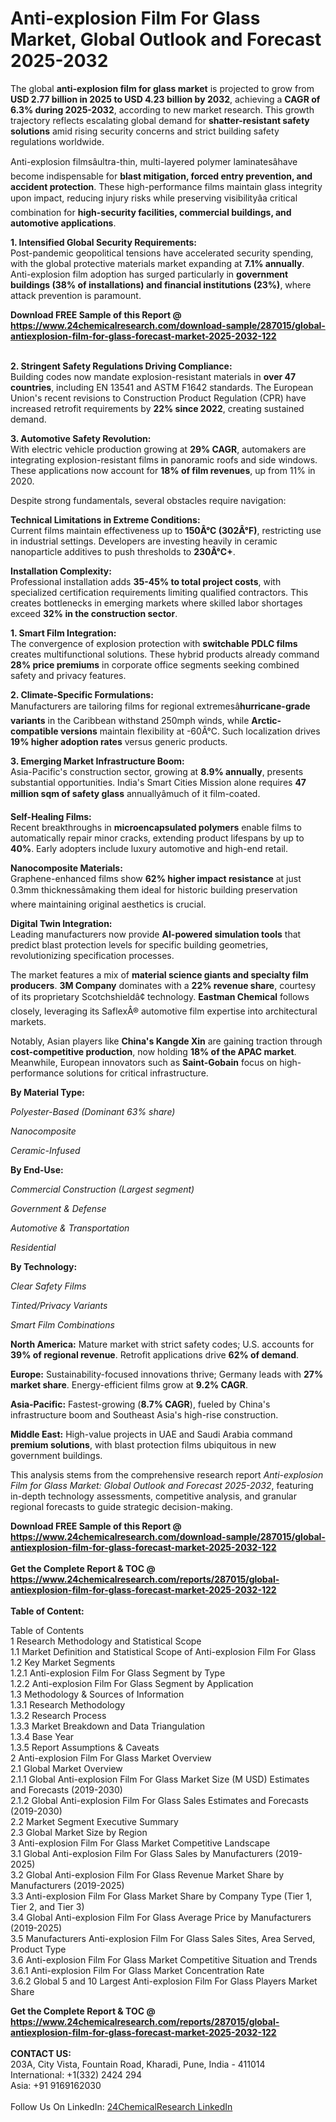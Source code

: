 <h1>Anti-explosion Film For Glass Market, Global Outlook and Forecast 2025-2032</h1><p>The global <strong>anti-explosion film for glass market</strong> is projected to grow from <strong>USD 2.77 billion in 2025 to USD 4.23 billion by 2032</strong>, achieving a <strong>CAGR of 6.3% during 2025-2032</strong>, according to new market research. This growth trajectory reflects escalating global demand for <strong>shatter-resistant safety solutions</strong> amid rising security concerns and strict building safety regulations worldwide.</p><p>Anti-explosion filmsâultra-thin, multi-layered polymer laminatesâhave become indispensable for <strong>blast mitigation, forced entry prevention, and accident protection</strong>. These high-performance films maintain glass integrity upon impact, reducing injury risks while preserving visibilityâa critical combination for <strong>high-security facilities, commercial buildings, and automotive applications</strong>.</p><p><strong>1. Intensified Global Security Requirements:</strong><br>
Post-pandemic geopolitical tensions have accelerated security spending, with the global protective materials market expanding at <strong>7.1% annually</strong>. Anti-explosion film adoption has surged particularly in <strong>government buildings (38% of installations) and financial institutions (23%)</strong>, where attack prevention is paramount.</p><div><b>Download FREE Sample of this Report @ 
            <a href="https://www.24chemicalresearch.com/download-sample/287015/global-antiexplosion-film-for-glass-forecast-market-2025-2032-122">
            https://www.24chemicalresearch.com/download-sample/287015/global-antiexplosion-film-for-glass-forecast-market-2025-2032-122</a></b></div><br><p><strong>2. Stringent Safety Regulations Driving Compliance:</strong><br>
Building codes now mandate explosion-resistant materials in <strong>over 47 countries</strong>, including EN 13541 and ASTM F1642 standards. The European Union's recent revisions to Construction Product Regulation (CPR) have increased retrofit requirements by <strong>22% since 2022</strong>, creating sustained demand.</p><p><strong>3. Automotive Safety Revolution:</strong><br>
With electric vehicle production growing at <strong>29% CAGR</strong>, automakers are integrating explosion-resistant films in panoramic roofs and side windows. These applications now account for <strong>18% of film revenues</strong>, up from 11% in 2020.</p><p>Despite strong fundamentals, several obstacles require navigation:</p><p><strong>Technical Limitations in Extreme Conditions:</strong><br>
	Current films maintain effectiveness up to <strong>150Â°C (302Â°F)</strong>, restricting use in industrial settings. Developers are investing heavily in ceramic nanoparticle additives to push thresholds to <strong>230Â°C+</strong>.</p><p><strong>Installation Complexity:</strong><br>
	Professional installation adds <strong>35-45% to total project costs</strong>, with specialized certification requirements limiting qualified contractors. This creates bottlenecks in emerging markets where skilled labor shortages exceed <strong>32% in the construction sector</strong>.</p><p><strong>1. Smart Film Integration:</strong><br>
The convergence of explosion protection with <strong>switchable PDLC films</strong> creates multifunctional solutions. These hybrid products already command <strong>28% price premiums</strong> in corporate office segments seeking combined safety and privacy features.</p><p><strong>2. Climate-Specific Formulations:</strong><br>
Manufacturers are tailoring films for regional extremesâ<strong>hurricane-grade variants</strong> in the Caribbean withstand 250mph winds, while <strong>Arctic-compatible versions</strong> maintain flexibility at -60Â°C. Such localization drives <strong>19% higher adoption rates</strong> versus generic products.</p><p><strong>3. Emerging Market Infrastructure Boom:</strong><br>
Asia-Pacific's construction sector, growing at <strong>8.9% annually</strong>, presents substantial opportunities. India's Smart Cities Mission alone requires <strong>47 million sqm of safety glass</strong> annuallyâmuch of it film-coated.</p><p><strong>Self-Healing Films:</strong><br>
	Recent breakthroughs in <strong>microencapsulated polymers</strong> enable films to automatically repair minor cracks, extending product lifespans by up to <strong>40%</strong>. Early adopters include luxury automotive and high-end retail.</p><p><strong>Nanocomposite Materials:</strong><br>
	Graphene-enhanced films show <strong>62% higher impact resistance</strong> at just 0.3mm thicknessâmaking them ideal for historic building preservation where maintaining original aesthetics is crucial.</p><p><strong>Digital Twin Integration:</strong><br>
	Leading manufacturers now provide <strong>AI-powered simulation tools</strong> that predict blast protection levels for specific building geometries, revolutionizing specification processes.</p><p>The market features a mix of <strong>material science giants and specialty film producers</strong>. <strong>3M Company</strong> dominates with a <strong>22% revenue share</strong>, courtesy of its proprietary Scotchshieldâ¢ technology. <strong>Eastman Chemical</strong> follows closely, leveraging its SaflexÂ® automotive film expertise into architectural markets.</p><p>Notably, Asian players like <strong>China's Kangde Xin</strong> are gaining traction through <strong>cost-competitive production</strong>, now holding <strong>18% of the APAC market</strong>. Meanwhile, European innovators such as <strong>Saint-Gobain</strong> focus on high-performance solutions for critical infrastructure.</p><p><strong>By Material Type:</strong></p><p><em>Polyester-Based (Dominant 63% share)</em></p><p><em>Nanocomposite</em></p><p><em>Ceramic-Infused</em></p><p><strong>By End-Use:</strong></p><p><em>Commercial Construction (Largest segment)</em></p><p><em>Government &amp; Defense</em></p><p><em>Automotive &amp; Transportation</em></p><p><em>Residential</em></p><p><strong>By Technology:</strong></p><p><em>Clear Safety Films</em></p><p><em>Tinted/Privacy Variants</em></p><p><em>Smart Film Combinations</em></p><p><strong>North America:</strong> Mature market with strict safety codes; U.S. accounts for <strong>39% of regional revenue</strong>. Retrofit applications drive <strong>62% of demand</strong>.</p><p><strong>Europe:</strong> Sustainability-focused innovations thrive; Germany leads with <strong>27% market share</strong>. Energy-efficient films grow at <strong>9.2% CAGR</strong>.</p><p><strong>Asia-Pacific:</strong> Fastest-growing (<strong>8.7% CAGR</strong>), fueled by China's infrastructure boom and Southeast Asia's high-rise construction.</p><p><strong>Middle East:</strong> High-value projects in UAE and Saudi Arabia command <strong>premium solutions</strong>, with blast protection films ubiquitous in new government buildings.</p><p>This analysis stems from the comprehensive research report <em>Anti-explosion Film for Glass Market: Global Outlook and Forecast 2025-2032</em>, featuring in-depth technology assessments, competitive analysis, and granular regional forecasts to guide strategic decision-making.</p><div><b>Download FREE Sample of this Report @ 
            <a href="https://www.24chemicalresearch.com/download-sample/287015/global-antiexplosion-film-for-glass-forecast-market-2025-2032-122">
            https://www.24chemicalresearch.com/download-sample/287015/global-antiexplosion-film-for-glass-forecast-market-2025-2032-122</a></b></div><br><div><b>Get the Complete Report & TOC @ 
            <a href="https://www.24chemicalresearch.com/reports/287015/global-antiexplosion-film-for-glass-forecast-market-2025-2032-122">
            https://www.24chemicalresearch.com/reports/287015/global-antiexplosion-film-for-glass-forecast-market-2025-2032-122</a></b></div><br>
            <b>Table of Content:</b><p>Table of Contents<br />
1 Research Methodology and Statistical Scope<br />
1.1 Market Definition and Statistical Scope of Anti-explosion Film For Glass<br />
1.2 Key Market Segments<br />
1.2.1 Anti-explosion Film For Glass Segment by Type<br />
1.2.2 Anti-explosion Film For Glass Segment by Application<br />
1.3 Methodology & Sources of Information<br />
1.3.1 Research Methodology<br />
1.3.2 Research Process<br />
1.3.3 Market Breakdown and Data Triangulation<br />
1.3.4 Base Year<br />
1.3.5 Report Assumptions & Caveats<br />
2 Anti-explosion Film For Glass Market Overview<br />
2.1 Global Market Overview<br />
2.1.1 Global Anti-explosion Film For Glass Market Size (M USD) Estimates and Forecasts (2019-2030)<br />
2.1.2 Global Anti-explosion Film For Glass Sales Estimates and Forecasts (2019-2030)<br />
2.2 Market Segment Executive Summary<br />
2.3 Global Market Size by Region<br />
3 Anti-explosion Film For Glass Market Competitive Landscape<br />
3.1 Global Anti-explosion Film For Glass Sales by Manufacturers (2019-2025)<br />
3.2 Global Anti-explosion Film For Glass Revenue Market Share by Manufacturers (2019-2025)<br />
3.3 Anti-explosion Film For Glass Market Share by Company Type (Tier 1, Tier 2, and Tier 3)<br />
3.4 Global Anti-explosion Film For Glass Average Price by Manufacturers (2019-2025)<br />
3.5 Manufacturers Anti-explosion Film For Glass Sales Sites, Area Served, Product Type<br />
3.6 Anti-explosion Film For Glass Market Competitive Situation and Trends<br />
3.6.1 Anti-explosion Film For Glass Market Concentration Rate<br />
3.6.2 Global 5 and 10 Largest Anti-explosion Film For Glass Players Market Share </p><div><b>Get the Complete Report & TOC @ 
            <a href="https://www.24chemicalresearch.com/reports/287015/global-antiexplosion-film-for-glass-forecast-market-2025-2032-122">
            https://www.24chemicalresearch.com/reports/287015/global-antiexplosion-film-for-glass-forecast-market-2025-2032-122</a></b></div><br><b>CONTACT US:</b><br>
            203A, City Vista, Fountain Road, Kharadi, Pune, India - 411014<br>
            International: +1(332) 2424 294<br>
            Asia: +91 9169162030 <br><br>
            Follow Us On LinkedIn: <a href="https://www.linkedin.com/company/24chemicalresearch/">24ChemicalResearch LinkedIn</a>